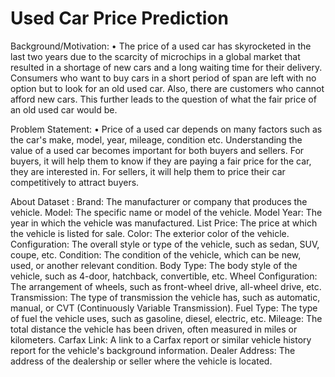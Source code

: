 # Used Car Price Prediction
Background/Motivation:
•	The price of a used car has skyrocketed in the last two years due to the scarcity of microchips in a global market that resulted in a shortage of new cars and a long waiting time for their delivery. Consumers who want to buy cars in a short period of span are left with no option but to look for an old used car. Also, there are customers who cannot afford new cars. This further leads to the question of what the fair price of an old used car would be.

Problem Statement:
•	Price of a used car depends on many factors such as the car's make, model, year, mileage, condition etc. Understanding the value of a used car becomes important for both buyers and sellers. For buyers, it will help them to know if they are paying a fair price for the car, they are interested in. For sellers, it will help them to price their car competitively to attract buyers.

About Dataset :
Brand: The manufacturer or company that produces the vehicle.
Model: The specific name or model of the vehicle.
Model Year: The year in which the vehicle was manufactured.
List Price: The price at which the vehicle is listed for sale.
Color: The exterior color of the vehicle.
Configuration: The overall style or type of the vehicle, such as sedan, SUV, coupe, etc.
Condition: The condition of the vehicle, which can be new, used, or another relevant condition.
Body Type: The body style of the vehicle, such as 4-door, hatchback, convertible, etc.
Wheel Configuration: The arrangement of wheels, such as front-wheel drive, all-wheel drive, etc.
Transmission: The type of transmission the vehicle has, such as automatic, manual, or CVT (Continuously Variable Transmission).
Fuel Type: The type of fuel the vehicle uses, such as gasoline, diesel, electric, etc.
Mileage: The total distance the vehicle has been driven, often measured in miles or kilometers.
Carfax Link: A link to a Carfax report or similar vehicle history report for the vehicle's background information.
Dealer Address: The address of the dealership or seller where the vehicle is located.

